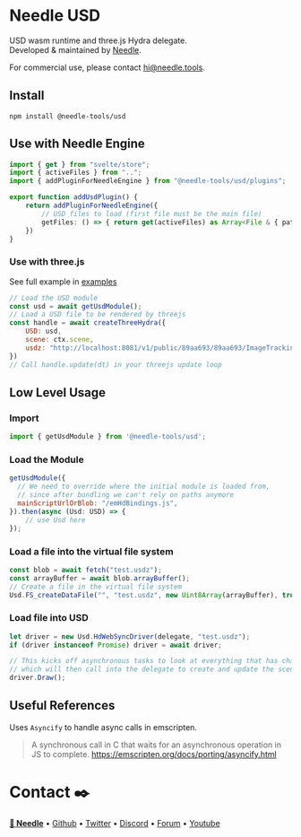 # Needle USD

USD wasm runtime and three.js Hydra delegate.   
Developed & maintained by [Needle](https://needle.tools).  

For commercial use, please contact [hi@needle.tools](mailto:hi@needle.tools).  

## Install
`npm install @needle-tools/usd`



## Use with Needle Engine


```ts
import { get } from "svelte/store";
import { activeFiles } from "..";
import { addPluginForNeedleEngine } from "@needle-tools/usd/plugins";

export function addUsdPlugin() {
    return addPluginForNeedleEngine({
        // USD files to load (first file must be the main file)
        getFiles: () => { return get(activeFiles) as Array<File & { path: string }> }
    })
}
```


### Use with three.js


See full example in [examples](/usd-wasm/examples/src/main.ts)

```js
// Load the USD module
const usd = await getUsdModule();
// Load a USD file to be rendered by threejs
const handle = await createThreeHydra({
    USD: usd,
    scene: ctx.scene,
    usdz: "http://localhost:8081/v1/public/89aa693/89aa693/ImageTrackingNeedleSample.usdz",
})
// Call handle.update(dt) in your threejs update loop 
```



## Low Level Usage

### Import
```js
import { getUsdModule } from '@needle-tools/usd';
```

### Load the Module

```js
getUsdModule({
  // We need to override where the initial module is loaded from, 
  // since after bundling we can't rely on paths anymore
  mainScriptUrlOrBlob: "/emHdBindings.js",
}).then(async (Usd: USD) => {
    // use Usd here
});
```

### Load a file into the virtual file system
```js
const blob = await fetch("test.usdz");
const arrayBuffer = await blob.arrayBuffer();
// Create a file in the virtual file system
Usd.FS_createDataFile("", "test.usdz", new Uint8Array(arrayBuffer), true, true, true);
```

### Load file into USD

```js
let driver = new Usd.HdWebSyncDriver(delegate, "test.usdz");
if (driver instanceof Promise) driver = await driver;

// This kicks off asynchronous tasks to look at everything that has changed – _SyncAll –
// which will then call into the delegate to create and update the scene graph.
driver.Draw();
```

## Useful References

Uses `Asyncify` to handle async calls in emscripten.  
> A synchronous call in C that waits for an asynchronous operation in JS to complete.
https://emscripten.org/docs/porting/asyncify.html


# Contact ✒️
<b>[🌵 Needle](https://needle.tools)</b> • 
[Github](https://github.com/needle-tools) • 
[Twitter](https://twitter.com/NeedleTools) • 
[Discord](https://discord.needle.tools) • 
[Forum](https://forum.needle.tools) • 
[Youtube](https://www.youtube.com/@needle-tools)

